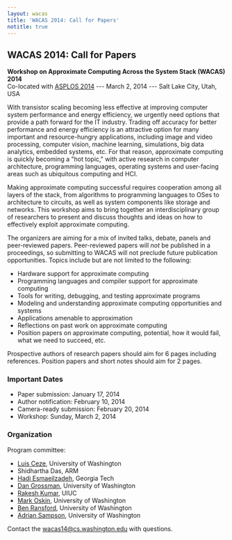 ```yaml
---
layout: wacas
title: 'WACAS 2014: Call for Papers'
notitle: true
---
```


## WACAS 2014: Call for Papers

**Workshop on Approximate Computing Across the System Stack (WACAS) 2014**<br />
Co-located with [ASPLOS 2014][asplos] --- March
2, 2014 --- Salt Lake City, Utah, USA

[asplos]: http://www.cs.utah.edu/asplos14/

With transistor scaling becoming less effective at improving computer system
performance and energy efficiency, we urgently need options that provide a path
forward for the IT industry.  Trading off accuracy for better performance and
energy efficiency is an attractive option for many important and
resource-hungry applications, including image and video processing, computer
vision, machine learning, simulations, big data analytics, embedded systems, etc. For that reason, approximate
computing is quickly becoming a "hot topic," with active research in computer
architecture, programming languages, operating systems and user-facing areas
such as ubiquitous computing and HCI.

Making approximate computing successful requires cooperation among all layers
of the stack, from algorithms to programming languages to OSes to architecture
to circuits, as well as system components like storage and networks.  This
workshop aims to bring together an interdisciplinary group of researchers to
present and discuss thoughts and ideas on how to effectively exploit
approximate computing.

The organizers are aiming for a mix of invited talks, debate, panels and
peer-reviewed papers. Peer-reviewed papers will *not* be published in a
proceedings, so submitting to WACAS will not preclude future publication
opportunities. Topics include but are not limited to the following:

* Hardware support for approximate computing
* Programming languages and compiler support for approximate computing
* Tools for writing, debugging, and testing approximate programs
* Modeling and understanding approximate computing opportunities and systems
* Applications amenable to approximation
* Reflections on past work on approximate computing
* Position papers on approximate computing, potential, how it would fail, what
  we need to succeed, etc.

Prospective authors of research papers should aim for 6 pages including
references. Position papers and short notes should aim for 2 pages.

### Important Dates

- Paper submission: January 17, 2014
- Author notification: February 10, 2014
- Camera-ready submission: February 20, 2014
- Workshop: Sunday, March 2, 2014

### Organization

Program committee:

* [Luis Ceze][], University of Washington
* Shidhartha Das, ARM 
* [Hadi Esmaeilzadeh][], Georgia Tech
* [Dan Grossman][], University of Washington
* [Rakesh Kumar][], UIUC
* [Mark Oskin][], University of Washington
* [Ben Ransford][], University of Washington
* [Adrian Sampson][], University of Washington

Contact the [wacas14@cs.washington.edu][organizers] with questions.

[organizers]: mailto:wacas14@cs.washington.edu
[Luis Ceze]: http://homes.cs.washington.edu/~luisceze/
[Hadi Esmaeilzadeh]: http://www.cc.gatech.edu/~hadi/
[Dan Grossman]: http://homes.cs.washington.edu/~djg/
[Rakesh Kumar]: http://passat.crhc.illinois.edu/rakeshk/
[Mark Oskin]: http://homes.cs.washington.edu/~oskin/
[Ben Ransford]: http://homes.cs.washington.edu/~ransford/
[Adrian Sampson]: http://homes.cs.washington.edu/~asampson/
